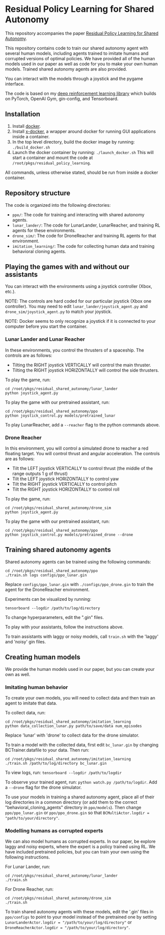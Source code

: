 # Residual Policy Learning for Shared Autonomy

This repository accompanies the paper [Residual Policy Learning for Shared Autonomy](https://arxiv.org/abs/2004.05097). 

This repository contains code to train our shared autonomy agent with several human models, including agents trained to
imitate humans and corrupted versions of optimal policies. We have provided all of the human models used in our paper
as well as code for you to make your own human models. Trained shared autonomy agents are also provided.

You can interact with the models through a joystick and the pygame interface.

The code is based on my [deep reinforcement learning library](https://github.com/cbschaff/dl) which builds on PyTorch,
OpenAI Gym, gin-config, and Tensorboard.

## Installation

1. Install [docker](https://docs.docker.com/get-docker/).
2. Install [x-docker](https://github.com/afdaniele/x-docker), a wrapper around docker for running GUI applications inside a container.
3. In the top level directory, build the docker image by running:
    ```./build_docker.sh```
4. Launch the docker container by running:
    ```./launch_docker.sh```
    This will start a container and mount the code at ```/root/pkgs/residual_policy_learning```.
 
 All commands, unless otherwise stated, should be run from inside a docker container.
 
## Repository structure
The code is organized into the following directories:

* ```ppo/```: The code for training and interacting with shared autonomy agents.
* ```lunar_lander/```: The code for LunarLander, LunarReacher, and training RL agents for these environments.
* ```drone_sim/```: The code for DroneReacher and training RL agents for that environment.
* ```imitation_learning/```: The code for collecting human data and training behavioral cloning agents.
 
## Playing the games with and without our assistants

You can interact with the environments using a joystick controller (Xbox, etc.).

NOTE: The controls are hard coded for our particular joystick (Xbox one controller).
You may need to edit ```lunar_lander/joystick_agent.py``` and ```drone_sim/joystick_agent.py```
to match your joystick.

NOTE: Docker seems to only recognize a joystick if it is connected to your computer before you start the container.

### Lunar Lander and Lunar Reacher

In these environments, you control the thrusters of a spaceship. The controls are as follows:
* Tilting the RIGHT joystick VERTICALLY will control the main thruster.
* Tilting the RIGHT joystick HORIZONTALLY will control the side thrusters.

To play the game, run:

```
cd /root/pkgs/residual_shared_autonomy/lunar_lander
python joystick_agent.py
```

To play the game with our pretrained assistant, run:

```
cd /root/pkgs/residual_shared_autonomy/ppo
python joystick_control.py models/pretrained_lunar
```
To play LunarReacher, add a ```--reacher``` flag to the python commands above.

### Drone Reacher

In this environment, you will control a simulated drone to reacher a red floating target. You will control thrust and
angular acceleration. The controls are as follows:
* Tilt the LEFT joystick VERTICALLY to control thrust (the middle of the range outputs 1 g of thrust)
* Tilt the LEFT joystick HORIZONTALLY to control yaw
* Tilt the RIGHT joystick VERTICALLY to control pitch
* Tilt the RIGHT joystick HORIZONTALLY to control roll

To play the game, run:

```
cd /root/pkgs/residual_shared_autonomy/drone_sim
python joystick_agent.py
```

To play the game with our pretrained assistant, run:

```
cd /root/pkgs/residual_shared_autonomy/ppo
python joystick_control.py models/pretrained_drone --drone
```

## Training shared autonomy agents

Shared autonomy agents can be trained using the following commands:

```
cd /root/pkgs/residual_shared_autonomy/ppo
./train.sh logs configs/ppo_lunar.gin
```

Replace ```configs/ppo_lunar.gin``` with ```./configs/ppo_drone.gin``` to train the agent for the DroneReacher environment.

Experiments can be visualized by running:

```tensorboard --logdir /path/to/log/directory```

To change hyperparameters, edit the ".gin" files.

To play with your assistants, follow the instructions above.

To train assistants with laggy or noisy models, call ```train.sh``` with the 'laggy' and 'noisy' gin files.

## Creating human models

We provide the human models used in our paper, but you can create your own as well.

### Imitating human behavior

To create your own models, you will need to collect data and then train an agent to imitate that data.

To collect data, run:

```
cd /root/pkgs/residual_shared_autonomy/imitation_learning
python data_collection_lunar.py path/to/save/data num_episodes
```

Replace 'lunar' with 'drone' to collect data for the drone simulator.

To train a model with the collected data, first edit ```bc_lunar.gin``` by changing
BCTrainer.datafile to your data. Then run:

```
cd /root/pkgs/residual_shared_autonomy/imitation_learning
./train.sh /path/to/log/directory bc_lunar.gin
```

To view logs, run: ```tensorboard --logdir /path/to/logdir```

To observe your trained agent, run: ```python watch.py /path/to/logdir```. Add a ```--drone``` flag for the drone simulator.

To use your models in training a shared autonomy agent, place all of their log directories in a common directory
(or add them to the correct "behavioral_cloning_agents" directory in ```ppo/models```). Then change ```ppo/ppo_lunar.gin``` or 
```ppo/ppo_drone.gin``` so that ```BCMultiActor.logdir = "path/to/your/directory"```.

### Modelling humans as corrupted experts

We can also model humans as corrupted experts. In our paper, be explore laggy and noisy experts, where the expert is 
a policy trained using RL. We have included pretrained policies, but you can train your own using the following instructions.

For Lunar Lander, run:

```
cd /root/pkgs/residual_shared_autonomy/lunar_lander
./train.sh
```

For Drone Reacher, run:

```
cd /root/pkgs/residual_shared_autonomy/drone_sim
./train.sh
```

To train shared autonomy agents with these models, edit the '.gin' files in ```ppo/configs``` to point to your model
instead of the pretrained one by setting ```LunarLanderActor.logdir = "/path/to/your/log/directory"``` or 
```DroneReacherActor.logdir = "/path/to/your/log/directory"```.
